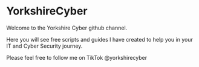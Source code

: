 # YorkshireCyber

Welcome to the Yorkshire Cyber github channel. 

Here you will see free scripts and guides I have created to help you in your IT and Cyber Security journey. 

Please feel free to follow me on TikTok @yorkshirecyber 

